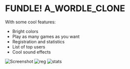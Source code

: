# FUNDLE! A_WORDLE_CLONE
With some cool features:

- Bright colors
- Play as many games as you want
- Registration and statistics
- List of top users
- Cool sound effects

![Screenshot](https://user-images.githubusercontent.com/93940739/165063758-6d3cb9a5-0c0e-4c1f-aeeb-82723517575d.jpg)
![reg](https://user-images.githubusercontent.com/93940739/165063794-892435f7-508e-4aeb-a55b-7b801c5cb740.jpg)
![stats](https://user-images.githubusercontent.com/93940739/165063801-2da12dce-a874-40c2-8604-b32cf505b003.jpg)
